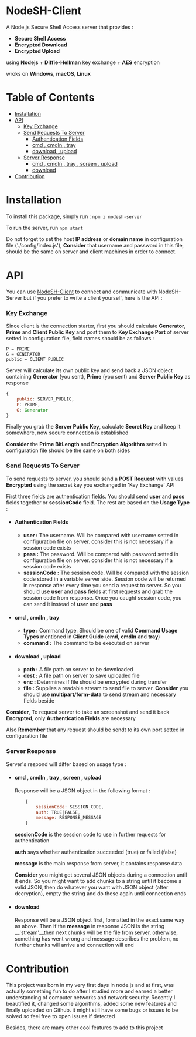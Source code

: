 # NodeSH-Client

A Node.js Secure Shell Access server that provides :
- __Secure Shell Access__ 
- __Encrypted Download__ 
- __Encrypted Upload__

using __Nodejs__ + __Diffie-Hellman__ key exchange + __AES__ encryption

wroks on __Windows__, __macOS__, __Linux__


# Table of Contents

- [Installation](#installation)
- [API](#api)
    - [Key Exchange](#key-exchange)
    - [Send Requests To Server](#send-requests-to-server)
        - [Authentication Fields](#authentication-fields)
        - [cmd , cmdIn , tray](#cmd--cmdin--tray)
        - [download , upload](#download--upload)
    - [Server Response](#server-response)
        - [cmd , cmdIn , tray , screen , upload](#cmd--cmdin--tray--screen--upload)
        - [download](#download)        
- [Contribution](#contribution)

# Installation
To install this package, simply run :
`npm i nodesh-server`

To run the server, run `npm start`

Do not forget to set the host __IP address__ or __domain name__ in configuration file ('./config/index.js'), __Consider__ that username and password in this file, should be the same on server and client machines in order to connect.

# API
You can use [NodeSH-Client]() to connect and communicate with NodeSH-Server but if you prefer to write a client yourself, here is the API :
### Key Exchange
Since client is the connection starter, first you should calculate  __Generator__, __Prime__ and __Client Public Key__ and post them to __Key Exchange Port__ of server setted in configuration file, field names should be as follows :
```
P = PRIME
G = GENERATOR
public = CLIENT_PUBLIC
```

Server will calculate its own public key and send back a JSON object containing __Generator__ (you sent), __Prime__ (you sent) and __Server Public Key__ as response
```javascript
{
    public: SERVER_PUBLIC,
    P: PRIME,
    G: Generator
}
```

Finally you grab the __Server Public  Key__, calculate __Secret Key__ and  keep it somewhere, now secure connection is established

__Consider__ the  __Prime BitLength__ and __Encryption Algorithm__ setted in configuration file should be the same on both sides
### Send Requests To Server
To send requests to server, you should send a __POST Request__  with values __Encrypted__ using the secret key you exchanged in 'Key Exchange' API

First three fields are authentication fields. You should send __user__ and __pass__ fields together or __sessionCode__ field. The rest are based on the __Usage Type__ :
- #### Authentication Fields
    - __user :__ 
    The username. Will be compared with username setted in configuration file on server. consider this is not necessary if a session code exists
    - __pass :__ 
    The password. Will be compared with password setted in configuration file on server. consider this is not necessary if a session code exists
    - __sessionCode :__ 
    The session code. Will be compared with the session code stored in a variable server side. Session code will be returned in response after every time you send a request to server. So you should use __user__ and __pass__ fields at first requests and grab the session code from response. Once you caught session code, you can send it instead of __user__ and __pass__ 
- #### cmd , cmdIn , tray
    - __type :__ 
    Command type. Should be one of valid __Command Usage Types__ mentioned in __Client Guide__ (__cmd__, __cmdIn__ and __tray__)
    - __command :__ 
    The command to be executed on server
- #### download , upload
    - __path :__ 
    A file path on server to be downloaded
    - __dest :__ 
    A file path on server to save uploaded file
    - __enc :__ 
    Determines if file should be encrypted during transfer
    - __file :__
    Supplies a readable stream to send file to server. __Consider__ you should use __multipart/form-data__ to send stream and necessary fields beside

__Consider,__ To request server to take an screenshot and send it back __Encrypted__, only __Authentication Fields__ are necessary

Also __Remember__ that any request should be sendt to its own port setted in configuration file
### Server Response
Server's respond will differ based on usage type :
- #### cmd , cmdIn , tray , screen , upload
    Response will be a JSON object in the following format :
    ```javascript
        {
            sessionCode: SESSION_CODE,
            auth: TRUE|FALSE,
            message: RESPONSE_MESSAGE
        }
    ```
    
    __sessionCode__ is the session code to use in further requests for authentication

    __auth__ says whether authentication succeeded (true) or failed (false)

    __message__ is the main response from server, it contains response data
    
    __Consider__ you might get several JSON objects during a connection until it ends. So you might want to add chunks to a string until it become a valid JSON, then do whatever you want with JSON object (after decryption), empty the string and do these again until connection ends
- #### download
    Response will be a JSON object first, formatted in the exact same way as above. Then if the __message__ in response JSON is the string __'stream'__then next chunks will be the file from server, otherwise, something has went wrong and message describes the problem, no further chunks will arrive and connection will end


# Contribution
This project was born in my very first days in node.js and at first, was actually something fun to do after I studied more and earned a better understanding of computer networks and network security. Recently I beautified it, changed some algorithms, added some new features and finally uploaded on Github. it might still have some bugs or issues to be solved so feel free to open issues if detected

Besides, there are many other cool features to add to this project
